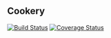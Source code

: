 ## Cookery

[![Build Status](https://travis-ci.org/sirech/cookery2.svg?branch=master)](https://travis-ci.org/sirech/cookery2) [![Coverage Status](https://coveralls.io/repos/github/sirech/cookery2/badge.svg?branch=master)](https://coveralls.io/github/sirech/cookery2?branch=master)
